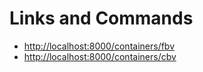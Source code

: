 # Links and Commands

- [http://localhost:8000/containers/fbv](http://localhost:8000/containers/fbv)
- [http://localhost:8000/containers/cbv](http://localhost:8000/containers/cbv)
